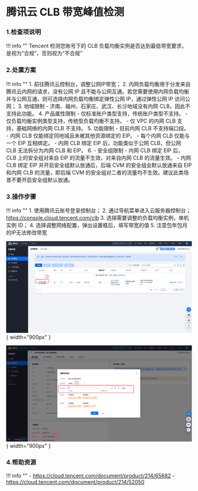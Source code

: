 # 腾讯云 CLB 带宽峰值检测

### 1.检查项说明
!!! info ""
    Tencent  检测您账号下的 CLB 负载均衡实例是否达到最低带宽要求，是视为“合规”，否则视为“不合规”

### 2.处置方案
!!! info ""
    1. 前往腾讯云控制台，调整公网IP带宽；
    2. 内网负载均衡用于分发来自腾讯云内网的请求，没有公网 IP 且不能与公网互通。若您需要使用内网负载均衡并与公网互通，则可选择内网负载均衡绑定弹性公网 IP，通过弹性公网 IP 访问公网；
    3. 地域限制
        - 济南、福州、石家庄、武汉、长沙地域没有内网 CLB，因此不支持此功能。
    4. 产品属性限制
        - 仅标准账户类型支持，传统账户类型不支持。
        - 仅负载均衡实例类型支持，传统型负载均衡不支持。
        - 仅 VPC 的内网 CLB 支持，基础网络的内网 CLB 不支持。
    5. 功能限制
        - 目前内网 CLB 不支持端口段。
        - 内网 CLB 仅能绑定同地域且未被其他资源绑定的 EIP。
        - 每个内网 CLB 仅能与一个 EIP 互相绑定。
        - 内网 CLB 绑定 EIP 后，功能类似于公网 CLB，但公网 CLB 无法拆分为内网 CLB 和 EIP。
    6. - 安全组限制
        - 内网 CLB 绑定 EIP 后，CLB 上的安全组对来自 EIP 的流量不生效，对来自内网 CLB 的流量生效。
        - 内网 CLB 绑定 EIP 并开启安全组默认放通后，后端 CVM 的安全组会默认放通来自 EIP 和内网 CLB 的流量，即后端 CVM 的安全组对二者的流量均不生效。建议此类场景不要开启安全组默认放通。

### 3.操作步骤
!!! info ""
    1. 使用腾讯云账号登录控制台；
    2. 通过导航菜单进入云服务器控制台；https://console.cloud.tencent.com/clb
    3. 选择需要调整的负载均衡实例，单机实例 ID；
    4. 选择调整网络配置，弹出设置框后，填写带宽的值
    5. 注意包年包月的IP无法修改带宽

![处置方案](../../img/suggest/tencent/clb-list.png){ width="900px" }

![处置方案](../../img/suggest/tencent/clb-bandwidth.png){ width="900px" }

### 4.帮助资源
!!! info ""
    - https://cloud.tencent.com/document/product/214/65682
    - https://cloud.tencent.com/document/product/214/52050